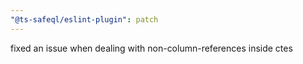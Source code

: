 ```yaml
---
"@ts-safeql/eslint-plugin": patch
---
```


fixed an issue when dealing with non-column-references inside ctes
